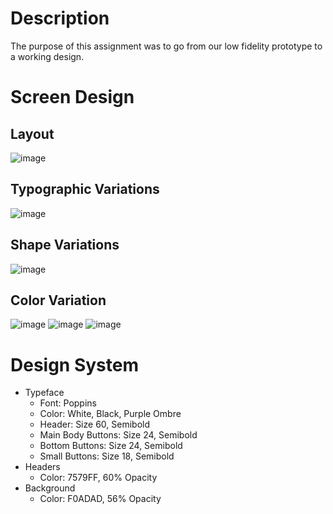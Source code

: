 # Description 

The purpose of this assignment was to go from our low fidelity prototype to a working design.

# Screen Design

## Layout

![image](https://user-images.githubusercontent.com/54749984/167728873-994dad19-44cb-49ba-9bc6-4c4bdeda9df7.png)

## Typographic Variations

![image](https://user-images.githubusercontent.com/54749984/167730023-0d238f9d-eb00-4566-a98c-3d763a888e95.png)

## Shape Variations

![image](https://user-images.githubusercontent.com/54749984/167730909-99e469b5-76fb-4d3f-8f25-9bbd2689654e.png)

## Color Variation

![image](https://user-images.githubusercontent.com/54749984/167738226-f4419300-4911-4463-a9a1-d7d9cc6d3420.png)
![image](https://user-images.githubusercontent.com/54749984/167739860-21b64a8a-15c7-4360-9dc6-2d9b066c4327.png)
![image](https://user-images.githubusercontent.com/54749984/167741935-6205358e-1851-4dab-9848-fed11003334b.png)


# Design System
- Typeface
    - Font: Poppins
    - Color: White, Black, Purple Ombre
    - Header: Size 60, Semibold
    - Main Body Buttons: Size 24, Semibold
    - Bottom Buttons: Size 24, Semibold
    - Small Buttons: Size 18, Semibold
- Headers
    - Color: 7579FF, 60% Opacity
- Background
    - Color: F0ADAD, 56% Opacity
